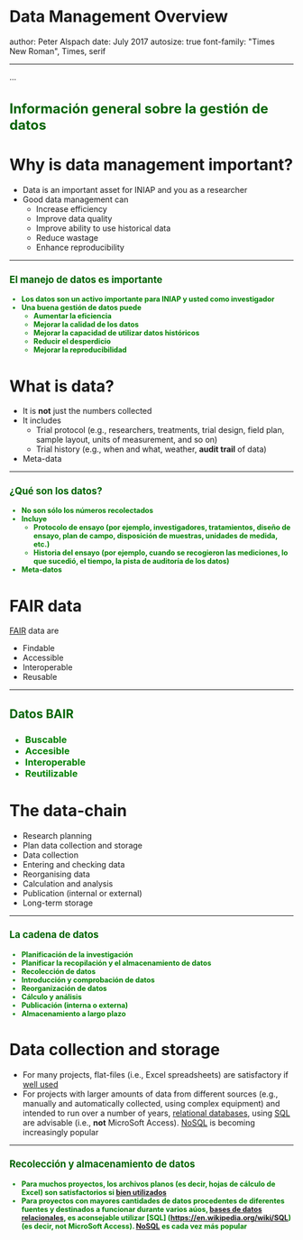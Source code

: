 Data Management Overview
========================================================
author: Peter Alspach
date: July 2017
autosize: true
font-family: "Times New Roman", Times, serif

***
...
<h3 style="color: darkgreen; font-size: 1.7em;" markdown="1">
Informaci&#x00F3;n general sobre la gesti&#x00F3;n de datos

Why is data management important?
========================================================

* Data is an important asset for INIAP and you as a researcher
* Good data management can
    + Increase efficiency
    + Improve data quality
    + Improve ability to use historical data
    + Reduce wastage
    + Enhance reproducibility
    
***

<h3 style="color: darkgreen; font-size: 1.2em;" markdown="1">
El manejo de datos es importante

<h3 style="color: green; font-size: 0.9em;" markdown="1">

+ Los datos son un activo importante para INIAP y usted como investigador
+ Una buena gesti&#x00F3;n de datos puede
    + Aumentar la eficiencia
    + Mejorar la calidad de los datos
    + Mejorar la capacidad de utilizar datos hist&#x00F3;ricos
    + Reducir el desperdicio
    + Mejorar la reproducibilidad

What is data?
========================================================

* It is __not__ just the numbers collected
* It includes
    + Trial protocol (e.g., researchers, treatments, trial design, field plan, sample layout, units of measurement, and so on)
    + Trial history (e.g., when and what, weather, __audit trail__ of data)
* Meta-data

***

<h3 style="color: darkgreen; font-size: 1.2em;" markdown="1">
&#191;Qu&#233; son los datos?

<h3 style="color: green; font-size: 0.9em;" markdown="1">

+ No son s&#243;lo los n&#250;meros recolectados
+ Incluye
    + Protocolo de ensayo (por ejemplo, investigadores, tratamientos, dise&#241;o de ensayo, plan de campo, disposici&#243;n de muestras, unidades de medida, etc.)
    + Historia del ensayo (por ejemplo, cuando se recogieron las mediciones, lo que sucedi&#243;, el tiempo, la pista de auditor&#237;a de los datos)
+ Meta-datos

FAIR data
========================================================

[FAIR](https://www.nature.com/articles/sdata201618) data are

* Findable
* Accessible
* Interoperable
* Reusable

***

<h3 style="color: darkgreen; font-size: 1.5em" markdown="1">
Datos BAIR

<h3 style="color: green;" markdown="1">

+ Buscable
+ Accesible
+ Interoperable
+ Reutilizable

The data-chain
========================================================

* Research planning
* Plan data collection and storage
* Data collection
* Entering and checking data
* Reorganising data
* Calculation and analysis
* Publication (internal or external)
* Long-term storage

***

<h3 style="color: darkgreen; font-size: 1.2em" markdown="1">
La cadena de datos

<h3 style="color: green; font-size: 0.9em" markdown="1">

+ Planificaci&#243;n de la investigaci&#243;n
+ Planificar la recopilaci&#243;n y el almacenamiento de datos
+ Recolecci&#243;n de datos
+ Introducci&#243;n y comprobaci&#243;n de datos
+ Reorganizaci&#243;n de datos
+ C&#225;lculo y an&#225;lisis
+ Publicaci&#243;n (interna o externa)
+ Almacenamiento a largo plazo

Data collection and storage
========================================================

* For many projects, flat-files (i.e., Excel spreadsheets) are satisfactory if [well used](https://github.com/PlantandFoodResearch/BestPractices/blob/master/general/best_practices_excel_data_file.md)
* For projects with larger amounts of data from different sources (e.g., manually and automatically collected, using complex equipment) and intended to run over a number of years, [relational databases](https://en.wikipedia.org/wiki/Relational_database), using [SQL](https://en.wikipedia.org/wiki/SQL) are advisable (i.e., __not__ MicroSoft Access).  [NoSQL](https://en.wikipedia.org/wiki/NoSQL) is becoming increasingly popular

***

<h3 style="color: darkgreen; font-size: 1.2em" markdown="1">
Recolecci&#243;n y almacenamiento de datos

<h3 style="color: green; font-size: 0.9em" markdown="1">

+ Para muchos proyectos, los archivos planos (es decir, hojas de c&#225;lculo de Excel) son satisfactorios si [bien utilizados](https://github.com/PlantandFoodResearch/BestPractices/blob/master/general/best_practices_excel_data_file.md)
+ Para proyectos con mayores cantidades de datos procedentes de diferentes fuentes y destinados a funcionar durante varios a&#250;os, [bases de datos relacionales](https://en.wikipedia.org/wiki/Relational_database),  es aconsejable utilizar [SQL] (https://en.wikipedia.org/wiki/SQL) (es decir, not MicroSoft Access).  [NoSQL](https://en.wikipedia.org/wiki/NoSQL) es cada vez m&#225;s popular
